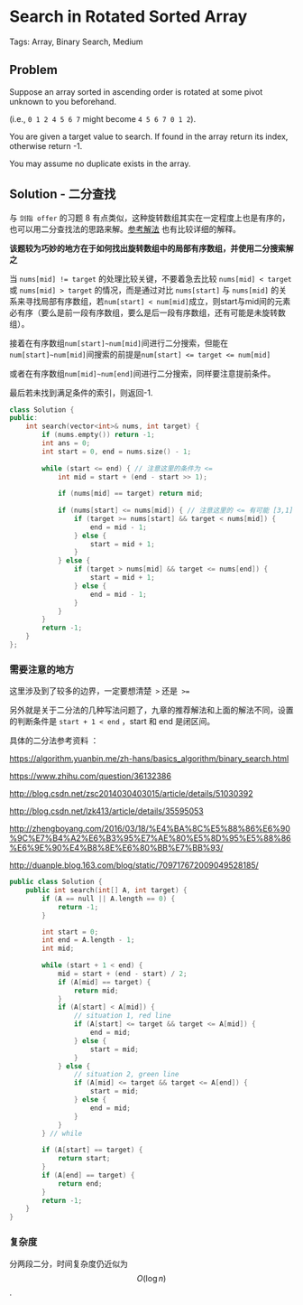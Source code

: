 # Search in Rotated Sorted Array

Tags: Array, Binary Search, Medium

## Problem

Suppose an array sorted in ascending order is rotated at some pivot unknown to you beforehand.

(i.e., `0 1 2 4 5 6 7` might become `4 5 6 7 0 1 2`).

You are given a target value to search. If found in the array return its index, otherwise return -1.

You may assume no duplicate exists in the array.

## Solution - 二分查找

与 `剑指 offer` 的习题 8 有点类似，这种旋转数组其实在一定程度上也是有序的，也可以用二分查找法的思路来解。[参考解法](https://algorithm.yuanbin.me/zh-hans/binary_search/search_in_rotated_sorted_array.html) 也有比较详细的解释。

**该题较为巧妙的地方在于如何找出旋转数组中的局部有序数组，并使用二分搜索解之** 

当 `nums[mid] != target` 的处理比较关键，不要着急去比较 `nums[mid] < target` 或 `nums[mid] > target` 的情况，而是通过对比 `nums[start]` 与 `nums[mid]` 的关系来寻找局部有序数组，若`num[start] < num[mid]`成立，则start与mid间的元素必有序（要么是前一段有序数组，要么是后一段有序数组，还有可能是未旋转数组）。

接着在有序数组`num[start]~num[mid]`间进行二分搜索，但能在`num[start]~num[mid]`间搜索的前提是`num[start] <= target <= num[mid]`

或者在有序数组`num[mid]~num[end]`间进行二分搜索，同样要注意提前条件。

最后若未找到满足条件的索引，则返回-1.

```cpp
class Solution {
public:
    int search(vector<int>& nums, int target) {
        if (nums.empty()) return -1;
        int ans = 0;
        int start = 0, end = nums.size() - 1;
        
        while (start <= end) { // 注意这里的条件为 <=
            int mid = start + (end - start >> 1);
            
            if (nums[mid] == target) return mid;
            
            if (nums[start] <= nums[mid]) { // 注意这里的 <= 有可能 [3,1]
                if (target >= nums[start] && target < nums[mid]) {
                    end = mid - 1;
                } else {
                    start = mid + 1;
                }
            } else {
                if (target > nums[mid] && target <= nums[end]) {
                    start = mid + 1;
                } else {
                    end = mid - 1;
                }
            }
        }
        return -1;
    }
};
```

### 需要注意的地方

这里涉及到了较多的边界，一定要想清楚` >` 还是` >=` 

另外就是关于二分法的几种写法问题了，九章的推荐解法和上面的解法不同，设置的判断条件是 `start + 1 < end` ，start 和 end 是闭区间。

具体的二分法参考资料 ：

https://algorithm.yuanbin.me/zh-hans/basics_algorithm/binary_search.html

https://www.zhihu.com/question/36132386

http://blog.csdn.net/zsc2014030403015/article/details/51030392

http://blog.csdn.net/lzk413/article/details/35595053

http://zhengboyang.com/2016/03/18/%E4%BA%8C%E5%88%86%E6%90%9C%E7%B4%A2%E6%B3%95%E7%AE%80%E5%8D%95%E5%88%86%E6%9E%90%E4%B8%8E%E6%80%BB%E7%BB%93/

http://duanple.blog.163.com/blog/static/709717672009049528185/

```cpp
public class Solution {
    public int search(int[] A, int target) {
        if (A == null || A.length == 0) {
            return -1;
        }

        int start = 0;
        int end = A.length - 1;
        int mid;
        
        while (start + 1 < end) {
            mid = start + (end - start) / 2;
            if (A[mid] == target) {
                return mid;
            }
            if (A[start] < A[mid]) {
                // situation 1, red line
                if (A[start] <= target && target <= A[mid]) {
                    end = mid;
                } else {
                    start = mid;
                }
            } else {
                // situation 2, green line
                if (A[mid] <= target && target <= A[end]) {
                    start = mid;
                } else {
                    end = mid;
                }
            }
        } // while
        
        if (A[start] == target) {
            return start;
        }
        if (A[end] == target) {
            return end;
        }
        return -1;
    }
}
```

### 复杂度

分两段二分，时间复杂度仍近似为 $$O(\log n)$$.